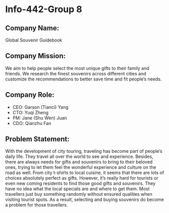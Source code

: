 # Info-442-Group 8

## Company Name:
Global Souvenir Guidebook

## Company Mission:
We aim to help people select the most unique gifts to their family and friends. We research the finest souvenirs across different cities and customize the recommendations to better save time and fit people’s needs.    

## Company Role:
* CEO: Garson (Tianci) Yang
* CTO: Yuqi Zheng
* PM: Jane (Shu Wen) Juan
* CDO: Qianzhu Fan

## Problem Statement:
With the development of city touring, traveling has become part of people’s daily life. They travel all over the world to see and experience. Besides, there are always needs for gifts and souvenirs to bring to their beloved ones, trying to let them feel the wonderful experience and culture on the road as well. From city t-shirts to local cuisine, it seems that there are lots of choices absolutely perfect as gifts. However, it’s really hard for tourists or even new coming residents to find those good gifts and souvenirs. They have no idea what the local specials are and where to get them. Most travellers just buy something randomly without ensured qualities when visiting tourist spots. As a result, selecting and buying souvenirs do become a problem for those travellers.



